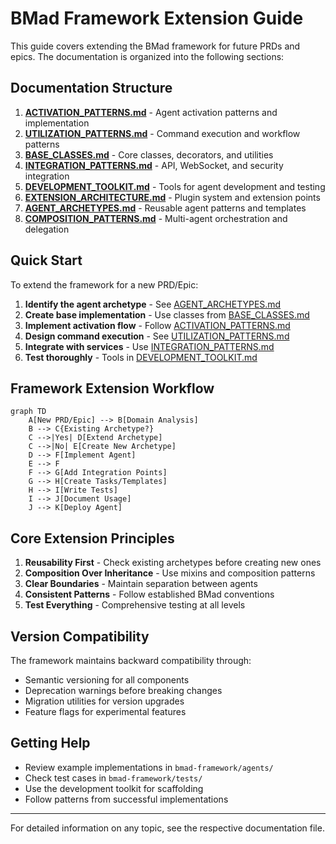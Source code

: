 # BMad Framework Extension Guide

This guide covers extending the BMad framework for future PRDs and epics. The documentation is organized into the following sections:

## Documentation Structure

1. **[ACTIVATION_PATTERNS.md](./ACTIVATION_PATTERNS.md)** - Agent activation patterns and implementation
2. **[UTILIZATION_PATTERNS.md](./UTILIZATION_PATTERNS.md)** - Command execution and workflow patterns  
3. **[BASE_CLASSES.md](./BASE_CLASSES.md)** - Core classes, decorators, and utilities
4. **[INTEGRATION_PATTERNS.md](./INTEGRATION_PATTERNS.md)** - API, WebSocket, and security integration
5. **[DEVELOPMENT_TOOLKIT.md](./DEVELOPMENT_TOOLKIT.md)** - Tools for agent development and testing
6. **[EXTENSION_ARCHITECTURE.md](./EXTENSION_ARCHITECTURE.md)** - Plugin system and extension points
7. **[AGENT_ARCHETYPES.md](./AGENT_ARCHETYPES.md)** - Reusable agent patterns and templates
8. **[COMPOSITION_PATTERNS.md](./COMPOSITION_PATTERNS.md)** - Multi-agent orchestration and delegation

## Quick Start

To extend the framework for a new PRD/Epic:

1. **Identify the agent archetype** - See [AGENT_ARCHETYPES.md](./AGENT_ARCHETYPES.md)
2. **Create base implementation** - Use classes from [BASE_CLASSES.md](./BASE_CLASSES.md)
3. **Implement activation flow** - Follow [ACTIVATION_PATTERNS.md](./ACTIVATION_PATTERNS.md)
4. **Design command execution** - See [UTILIZATION_PATTERNS.md](./UTILIZATION_PATTERNS.md)
5. **Integrate with services** - Use [INTEGRATION_PATTERNS.md](./INTEGRATION_PATTERNS.md)
6. **Test thoroughly** - Tools in [DEVELOPMENT_TOOLKIT.md](./DEVELOPMENT_TOOLKIT.md)

## Framework Extension Workflow

```mermaid
graph TD
    A[New PRD/Epic] --> B[Domain Analysis]
    B --> C{Existing Archetype?}
    C -->|Yes| D[Extend Archetype]
    C -->|No| E[Create New Archetype]
    D --> F[Implement Agent]
    E --> F
    F --> G[Add Integration Points]
    G --> H[Create Tasks/Templates]
    H --> I[Write Tests]
    I --> J[Document Usage]
    J --> K[Deploy Agent]
```

## Core Extension Principles

1. **Reusability First** - Check existing archetypes before creating new ones
2. **Composition Over Inheritance** - Use mixins and composition patterns
3. **Clear Boundaries** - Maintain separation between agents
4. **Consistent Patterns** - Follow established BMad conventions
5. **Test Everything** - Comprehensive testing at all levels

## Version Compatibility

The framework maintains backward compatibility through:
- Semantic versioning for all components
- Deprecation warnings before breaking changes
- Migration utilities for version upgrades
- Feature flags for experimental features

## Getting Help

- Review example implementations in `bmad-framework/agents/`
- Check test cases in `bmad-framework/tests/`
- Use the development toolkit for scaffolding
- Follow patterns from successful implementations

---

For detailed information on any topic, see the respective documentation file.
